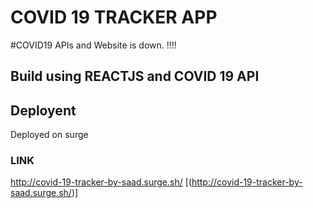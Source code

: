 # COVID 19 TRACKER APP


#COVID19 APIs and Website is down. !!!!

## Build using REACTJS and COVID 19 API

## Deployent 
  Deployed on surge 
  
### LINK
  http://covid-19-tracker-by-saad.surge.sh/ [(http://covid-19-tracker-by-saad.surge.sh/)]

